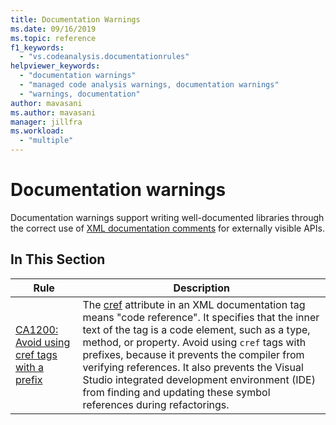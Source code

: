 ```yaml
---
title: Documentation Warnings
ms.date: 09/16/2019
ms.topic: reference
f1_keywords:
  - "vs.codeanalysis.documentationrules"
helpviewer_keywords:
  - "documentation warnings"
  - "managed code analysis warnings, documentation warnings"
  - "warnings, documentation"
author: mavasani
ms.author: mavasani
manager: jillfra
ms.workload:
  - "multiple"
---
```

# Documentation warnings

Documentation warnings support writing well-documented libraries through the correct use of [XML documentation comments](https://docs.microsoft.com/dotnet/csharp/codedoc) for externally visible APIs.

## In This Section

| Rule | Description |
| - | - |
| [CA1200: Avoid using cref tags with a prefix](../code-quality/ca1200.md) | The [cref](https://docs.microsoft.com/dotnet/csharp/programming-guide/xmldoc/cref-attribute) attribute in an XML documentation tag means "code reference". It specifies that the inner text of the tag is a code element, such as a type, method, or property. Avoid using `cref` tags with prefixes, because it prevents the compiler from verifying references. It also prevents the Visual Studio integrated development environment (IDE) from finding and updating these symbol references during refactorings. |
